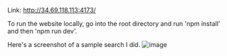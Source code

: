 Link: http://34.69.118.113:4173/

To run the website locally, go into the root directory and run 'npm install' and then 'npm run dev'.

Here's a screenshot of a sample search I did.
![image](https://github.com/user-attachments/assets/7f2dcd27-733f-46a5-b69c-8026fc890890)

